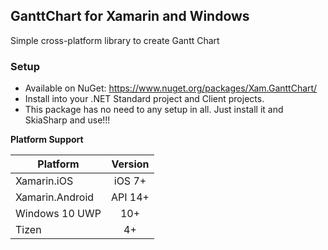 ## GanttChart for Xamarin and Windows
Simple cross-platform library to create Gantt Chart

### Setup
* Available on NuGet: https://www.nuget.org/packages/Xam.GanttChart/
* Install into your .NET Standard project and Client projects.
* This package has no need to any setup in all. Just install it and SkiaSharp and use!!!

**Platform Support**

|Platform|Version|
| ------------------- | :------------------: |
|Xamarin.iOS|iOS 7+|
|Xamarin.Android|API 14+|
|Windows 10 UWP|10+|
|Tizen|4+|
